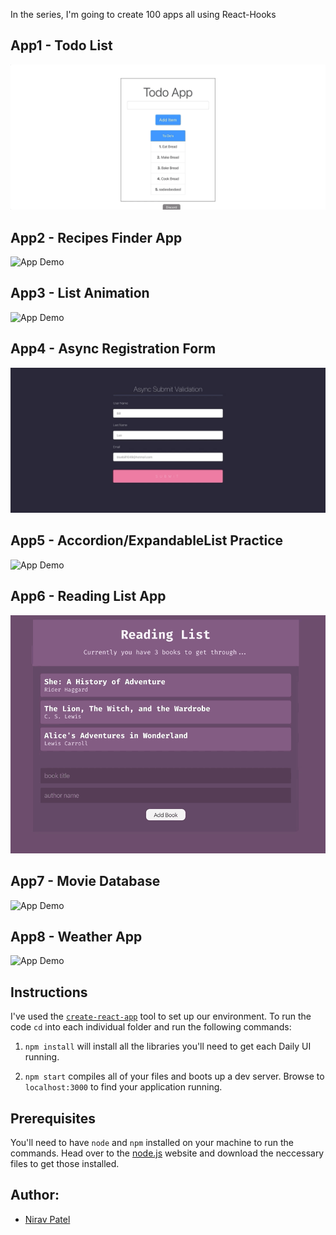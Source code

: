 In the series, I'm going to create 100 apps all using React-Hooks

## App1 - Todo List

![App Demo](/01-todo-list/demo/app1demo.gif)

## App2 - Recipes Finder App

![App Demo](/02-recipe-app/demo/app2demo.gif)

## App3 - List Animation

![App Demo](/03-list-animate/demo/app3demo.gif)

## App4 - Async Registration Form

![App Demo](/04-register-login-form/demo/app4demo.gif)

## App5 - Accordion/ExpandableList Practice

![App Demo](/5-expandable-list/demo/app5demoo.gif)

## App6 - Reading List App

![App Demo](/06-reading-list/demo/app6demo.gif)

## App7 - Movie Database

![App Demo](/07-movie-app/demo/app7demo.gif)

## App8 - Weather App

![App Demo](/08-weather-app/demo/app8demo.gif)

## Instructions

I've used the [`create-react-app`](https://github.com/facebookincubator/create-react-app) tool to set up our environment. To run the code `cd` into each individual folder and run the following commands:

1. `npm install` will install all the libraries you'll need to get each Daily UI running.

2. `npm start` compiles all of your files and boots up a dev server. Browse to `localhost:3000` to find your application running.

## Prerequisites

You'll need to have `node` and `npm` installed on your machine to run the commands. Head over to the [node.js](https://nodejs.org/en/) website and download the neccessary files to get those installed.

## Author:

- [Nirav Patel](https://github.com/Niravpatel129)
